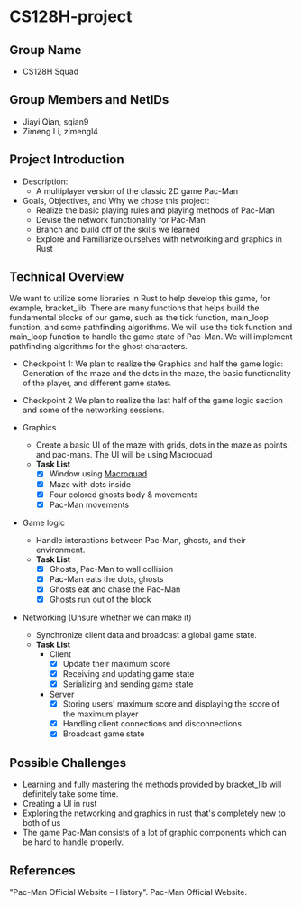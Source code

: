 # CS128H-project

## Group Name
* CS128H Squad

## Group Members and NetIDs
* Jiayi Qian, sqian9
* Zimeng Li, zimengl4

## Project Introduction
- Description:
    - A multiplayer version of the classic 2D game Pac-Man
- Goals, Objectives, and Why we chose this project:
    - Realize the basic playing rules and playing methods of Pac-Man
    - Devise the network functionality for Pac-Man
    - Branch and build off of the skills we learned
    - Explore and Familiarize ourselves with networking and graphics in Rust


## Technical Overview
We want to utilize some libraries in Rust to help develop this game, for example, bracket_lib. There are many functions that helps build the fundamental blocks of our game, such as the tick function, main_loop function, and some pathfinding algorithms. We will use the tick function and main_loop function to handle the game state of Pac-Man. We will implement pathfinding algorithms for the ghost characters.

- Checkpoint 1:
      We plan to realize the Graphics and half the game logic: Generation of the maze and the dots in the maze, the basic functionality of the player, and different game states.
- Checkpoint 2
      We plan to realize the last half of the game logic section and some of the networking sessions.

- Graphics
    - Create a basic UI of the maze with grids, dots in the maze as points, and pac-mans.  The UI will be using Macroquad
    - **Task List**
        - [x] Window using [Macroquad](https://github.com/not-fl3/macroquad)
        - [x] Maze with dots inside
        - [x] Four colored ghosts body & movements
        - [x] Pac-Man movements
- Game logic
    - Handle interactions between Pac-Man, ghosts, and their environment.
    - **Task List**
        - [x] Ghosts, Pac-Man to wall collision
        - [x] Pac-Man eats the dots, ghosts
        - [x] Ghosts eat and chase the Pac-Man
        - [x] Ghosts run out of the block 
- Networking (Unsure whether we can make it)
    - Synchronize client data and broadcast a global game state.
    - **Task List**
        - Client
            - [x] Update their maximum score
            - [x] Receiving and updating game state
            - [x] Serializing and sending game state
        - Server
            - [x] Storing users' maximum score and displaying the score of the maximum player
            - [x] Handling client connections and disconnections
            - [x] Broadcast game state
## Possible Challenges

- Learning and fully mastering the methods provided by bracket_lib will definitely take some time.
- Creating a UI in rust
- Exploring the networking and graphics in rust that's completely new to both of us
- The game Pac-Man consists of a lot of graphic components which can be hard to handle properly.

## References
 "Pac-Man Official Website – History". Pac-Man Official Website.
